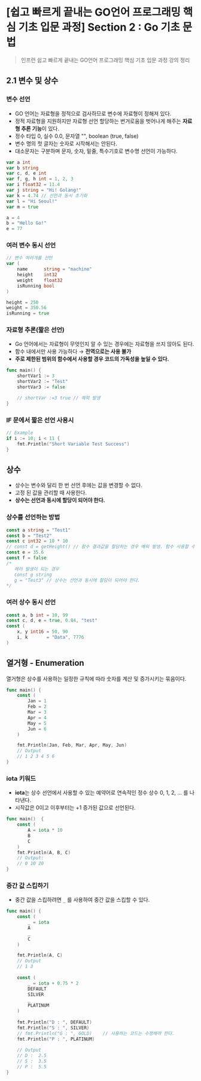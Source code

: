 # [쉽고 빠르게 끝내는 GO언어 프로그래밍 핵심 기초 입문 과정] Section 2 : Go 기초 문법


> 인프런 쉽고 빠르게 끝내는 GO언어 프로그래밍 핵심 기초 입문 과정 강의 정리 

## 2.1 변수 및 상수
### 변수 선언
- GO 언어는 자료형을 정적으로 검사하므로 변수에 자료형이 정해져 있다.
- 정적 자료형을 지원하지만 자료형 선언 할당하는 번거로움을 벗어나게 해주는 **자료형 추론 기능**이 있다.
- 정수 타입 0, 실수 0.0, 문자열 "", boolean (true, false)
- 변수 명의 첫 글자는 숫자로 시작해서는 안된다.
- 대소문자는 구분하며 문자, 숫자, 밑줄, 특수기호로 변수명 선언이 가능하다.

```go
var a int
var b string
var c, d, e int
var f, g, h int = 1, 2, 3
var i float32 = 11.4
var j string = "Hi! Golang!"
var k = 4.74 // 선언과 동시 초기화
var l = "Hi Seoul!"
var m = true

a = 4
b = "Hello Go!"
e = 77
```

### 여러 변수 동시 선언
```go
// 변수 여러개를 선언
var (
    name      string = "machine"
    height    int32
    weight    float32
    isRunning bool
)

height = 250
weight = 350.56
isRunning = true
```

### 자료형 추론(짧은 선언)
- Go 언어에서는 자료형이 무엇인지 알 수 있는 경우에는 자료형을 쓰지 않아도 된다.
- 함수 내에서만 사용 가능하다 → **전역으로는 사용 불가**
- **주로 제한된 범위의 함수에서 사용할 경우 코드의 가독성을 높일 수 있다.**

```go
func main() {
	shortVar1 := 3
	shortVar2 := "Test"
	shortVar3 := false

	// shortVar :=3 true // 예외 발생
}
```

### IF 문에서 짧은 선언 사용시

```go
// Example
if i := 10; i < 11 {
	fmt.Println("Short Variable Test Success")
}
```

## 상수
- 상수는 변수와 달리 한 번 선언 후에는 값을 변경할 수 없다.
- 고정 된 값을 관리할 때 사용한다.
- **상수는 선언과 동시에 할당이 되어야 한다.**

### 상수를 선언하는 방법

```go
const a string = "Test1"
const b = "Test2"
const c int32 = 10 * 10
// const d = getHeight() // 함수 결과값을 할당하는 경우 예외 발생. 함수 사용할 수 없다.
const e = 35.6
const f = false
/*
   에러 발생이 되는 경우
   const g string
   g = "Test3" // 상수는 선언과 동시에 할당이 되어야 한다.
*/
```

### 여러 상수 동시 선언
```go
const a, b int = 10, 99
const c, d, e = true, 0.84, "test"
const (
	x, y int16 = 50, 90
	i, k       = "Data", 7776
)
```

## 열거형 - Enumeration
열거형은 상수를 사용하는 일정한 규칙에 따라 숫자를 계산 및 증가시키는 묶음이다.

```go
func main() {
	const (
		Jan = 1
		Feb = 2
		Mar = 3
		Apr = 4
		May = 5
		Jun = 6
	)

	fmt.Println(Jan, Feb, Mar, Apr, May, Jun)
	// Output
	// 1 2 3 4 5 6
}
```

### iota 키워드
- **iota**는 상수 선언에서 사용할 수 있는 예약어로 연속적인 정수 상수 0, 1, 2, ... 를 나타낸다.
- 시작값은 0이고 이후부터는 +1 증가된 값으로 선언된다.

```go
func main()  {
    const (
        A = iota * 10
        B
        C
    )
    fmt.Println(A, B, C)
    // Output:
    // 0 10 20
}
```

### 중간 값 스킵하기
- 중간 값을 스킵하려면 `_` 를 사용하여 중간 값을 스킵할 수 있다.

```go
func main() {
    const (
        _ = iota
        A
        _
        C
    )

    fmt.Println(A, C)
    // Output 
    // 1 3
    
    const (
        _ = iota + 0.75 * 2
        DEFAULT
        SILVER
        _
        PLATINUM
    )
    
    fmt.Println("D : ", DEFAULT)
    fmt.Println("S : ", SILVER)
    // fmt.Println("G : ", GOLD) 	// 사용하는 코드는 수정해야 한다.
    fmt.Println("P : ", PLATINUM)
    
    // Output
    // D :  2.5
    // S :  3.5
    // P :  5.5
}
```
